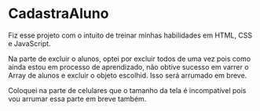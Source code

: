 # CadastraAluno
 
Fiz esse projeto com o intuito de treinar minhas habilidades em HTML, CSS e JavaScript. 

Na parte de excluir o alunos, optei por excluir todos de uma vez pois como ainda estou em processo de aprendizado, não obtive sucesso em varrer o Array de alunos e excluir o objeto escolhid. Isso será arrumado em breve.

Coloquei na parte de celulares que o tamanho da tela é incompatível pois vou arrumar essa parte em breve também.
